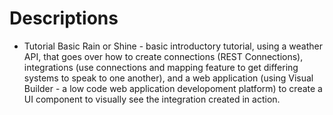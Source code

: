 # Descriptions
* Tutorial Basic Rain or Shine - basic introductory tutorial, using a weather API, that goes over how to create connections (REST Connections), integrations (use connections and mapping feature to get differing systems to speak to one another), and a web application (using Visual Builder - a low code web application developoment platform) to create a UI component to visually see the integration created in action. 

